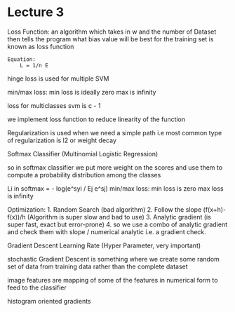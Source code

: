 # Lecture 3

Loss Function:
    an algorithm which takes in w and the number of Dataset then tells the program what bias value will be best for the training set is known as loss function

    Equation:
        L = 1/n E

hinge loss is used for multiple SVM

min/max loss:
    min loss is ideally zero
    max is infinity

loss for multiclasses svm is c - 1

we implement loss function to reduce linearity of the function

Regularization is used when we need a simple path i.e most common type of regularization is l2 or weight decay

Softmax Classifier (Multinomial Logistic Regression)

so in softmax classifier we put more weight on the scores and use them to compute a probability distribution among the classes

 Li in softmax = - log(e^syi / Ej e^sj)
 min/max loss:
    min loss is zero
    max loss is infinity

Optimization:
    1. Random Search (bad algorithm)
    2. Follow the slope (f(x+h)-f(x))/h (Algorithm is super slow and bad to use)
    3. Analytic gradient (is super fast, exact but error-prone)
    4. so we use a combo of analytic gradient and check them with slope / numerical analytic i.e. a gradient check.

Gradient Descent
Learning Rate (Hyper Parameter, very important)

stochastic Gradient Descent is something where we create some random set of data from training data rather than the complete dataset

image features are mapping of some of the features in numerical form to feed to the classifier 

histogram oriented gradients
